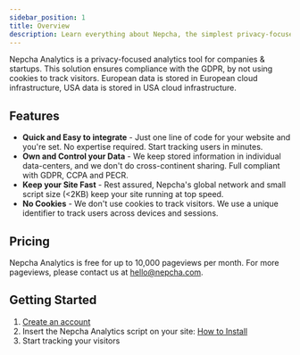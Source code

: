 ```yaml
---
sidebar_position: 1
title: Overview
description: Learn everything about Nepcha, the simplest privacy-focused web analytics tool for companies & startups that works as an alternative for Google Analytics.
---
```


<head>
  <title>Overview - Nepcha Analytics Documentation</title>
</head>

Nepcha Analytics is a privacy-focused analytics tool for companies & startups. This solution ensures compliance with the GDPR, by not using cookies to track visitors. European data is stored in European cloud infrastructure, USA data is stored in USA cloud infrastructure.

## Features

- **Quick and Easy to integrate** - Just one line of code for your website and you're set. No expertise required. Start tracking users in minutes.
- **Own and Control your Data** - We keep stored information in individual data-centers, and we don't do cross-continent sharing. Full compliant with GDPR, CCPA and PECR.
- **Keep your Site Fast** - Rest assured, Nepcha's global network and small script size (<2KB) keep your site running at top speed.
- **No Cookies** - We don't use cookies to track visitors. We use a unique identifier to track users across devices and sessions.

## Pricing

Nepcha Analytics is free for up to 10,000 pageviews per month. For more pageviews, please contact us at [hello@nepcha.com](mailto:hello@nepchacom). 

## Getting Started

1. [Create an account](/docs/getting-started/create-account)
2. Insert the Nepcha Analytics script on your site: [How to Install](/docs/getting-started/how-to-install)
3. Start tracking your visitors
